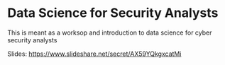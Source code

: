 
# Data Science for Security Analysts

This is meant as a worksop and introduction to data science for cyber security analysts

Slides: https://www.slideshare.net/secret/AX59YQkgxcatMi
